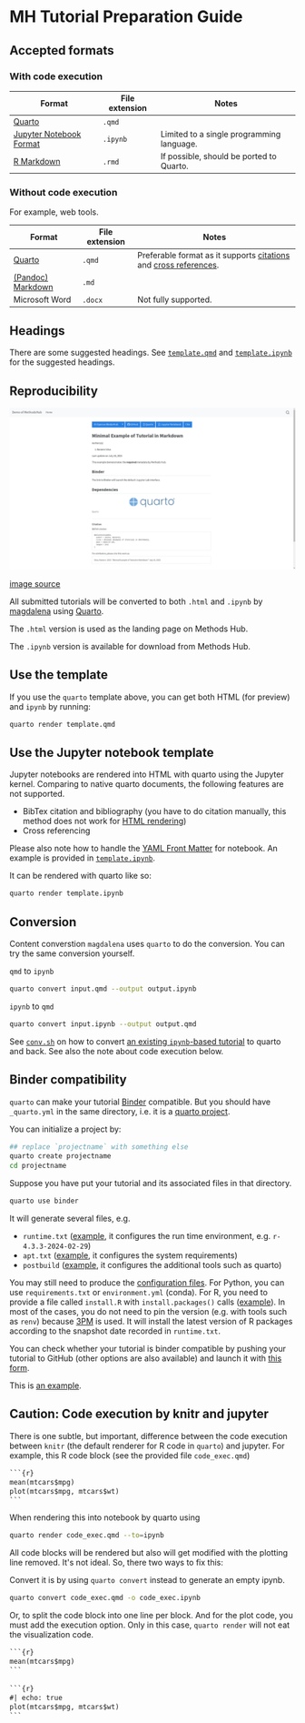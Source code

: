 # MH Tutorial Preparation Guide

## Accepted formats 

### With code execution

| Format | File extension | Notes |
| --- | --- | --- |
| [Quarto](https://quarto.org/) | `.qmd` | |
| [Jupyter Notebook Format](https://nbformat.readthedocs.io/en/latest/index.html) | `.ipynb` | Limited to a single programming language. |
| [R Markdown](https://rmarkdown.rstudio.com/) | `.rmd` | If possible, should be ported to Quarto. |

### Without code execution

For example, web tools.

| Format | File extension | Notes |
| --- | --- | --- |
| [Quarto](https://quarto.org/) | `.qmd` | Preferable format as it supports [citations](https://quarto.org/docs/authoring/footnotes-and-citations.html) and [cross references](https://quarto.org/docs/authoring/cross-references.html). |
| [(Pandoc) Markdown](https://pandoc.org/MANUAL.html#pandocs-markdown) | `.md` | |
| Microsoft Word | `.docx` | Not fully supported. |

## Headings

There are some suggested headings. See [`template.qmd`](template.qmd) and [`template.ipynb`](template.ipynb) for the suggested headings.

## Reproducibility

![](img/andrew-content.png)

[image source](https://github.com/GESIS-Methods-Hub/andrew/blob/main/img/andrew-content.png)

All submitted tutorials will be converted to both `.html` and `.ipynb` by [magdalena](https://github.com/gesiscss/magdalena) using [Quarto](https://quarto.org/).

The `.html` version is used as the landing page on Methods Hub.

The `.ipynb` version is available for download from Methods Hub.

## Use the template

If you use the `quarto` template above, you can get both HTML (for preview) and `ipynb` by running:

```sh
quarto render template.qmd
```

## Use the Jupyter notebook template

Jupyter notebooks are rendered into HTML with quarto using the Jupyter kernel. Comparing to native quarto documents, the following features are not supported.

* BibTex citation and bibliography (you have to do citation manually, this method does not work for [HTML rendering](https://nbviewer.org/github/jupyter/nbconvert-examples/blob/master/citations/Tutorial.ipynb))
* Cross referencing

Please also note how to handle the [YAML Front Matter](https://quarto.org/docs/tools/jupyter-lab.html#yaml-front-matter) for notebook. An example is provided in [`template.ipynb`](template.ipynb).

It can be rendered with quarto like so:

```sh
quarto render template.ipynb
```

## Conversion

Content converstion `magdalena` uses `quarto` to do the conversion. You can try the same conversion yourself.

`qmd` to `ipynb`

```sh
quarto convert input.qmd --output output.ipynb
```

`ipynb` to `qmd`

```sh
quarto convert input.ipynb --output output.qmd
```

See [`conv.sh`](conv.sh) on how to convert [an existing `ipynb`-based tutorial](https://github.com/gesiscss/css_methods_python/tree/main/b_data_collection_methods) to quarto and back. See also the note about code execution below.

## Binder compatibility

`quarto` can make your tutorial [Binder](https://mybinder.org) compatible. But you should have `_quarto.yml` in the same directory, i.e. it is a [quarto project](https://quarto.org/docs/projects/quarto-projects.html).

You can initialize a project by:

```sh
## replace `projectname` with something else
quarto create projectname
cd projectname
```

Suppose you have put your tutorial and its associated files in that directory.

```sh
quarto use binder
```

It will generate several files, e.g. 

* `runtime.txt` ([example](https://github.com/chainsawriot/methodshub-weat/blob/v0.0/runtime.txt), it configures the run time environment, e.g. `r-4.3.3-2024-02-29`)
* `apt.txt` ([example](https://github.com/chainsawriot/methodshub-weat/blob/v0.0/apt.txt), it configures the system requirements)
* `postbuild` ([example](https://github.com/chainsawriot/methodshub-weat/blob/v0.0/postBuild), it configures the additional tools such as quarto)

You may still need to produce the [configuration files](https://mybinder.readthedocs.io/en/latest/using/config_files.html). For Python, you can use `requirements.txt` or `environment.yml` (conda). For R, you need to provide a file called `install.R` with `install.packages()` calls ([example](https://github.com/chainsawriot/methodshub-weat/blob/v0.0/install.R)). In most of the cases, you do not need to pin the version (e.g. with tools such as `renv`) because [3PM](https://posit.co/products/cloud/public-package-manager/) is used. It will install the latest version of R packages according to the snapshot date recorded in `runtime.txt`.

You can check whether your tutorial is binder compatible by pushing your tutorial to GitHub (other options are also available) and launch it with [this form](https://mybinder.org/).

This is [an example](https://github.com/chainsawriot/methodshub-weat).

## Caution: Code execution by knitr and jupyter

There is one subtle, but important, difference between the code execution between `knitr` (the default renderer for R code in `quarto`) and jupyter. For example, this R code block (see the provided file `code_exec.qmd`)

````
```{r}
mean(mtcars$mpg)
plot(mtcars$mpg, mtcars$wt)
```
````

When rendering this into notebook by quarto using

```sh
quarto render code_exec.qmd --to=ipynb
```

All code blocks will be rendered but also will get modified with the plotting line removed. It's not ideal. So, there two ways to fix this:

Convert it is by using `quarto convert` instead to generate an empty ipynb.

```sh
quarto convert code_exec.qmd -o code_exec.ipynb
```

Or, to split the code block into one line per block. And for the plot code, you must add the execution option. Only in this case, `quarto render` will not eat the visualization code.

````
```{r}
mean(mtcars$mpg)
```

```{r}
#| echo: true
plot(mtcars$mpg, mtcars$wt)
```
````
